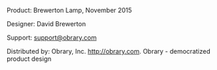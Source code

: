 Product: Brewerton Lamp, November 2015

Designer: David Brewerton

Support:  support@obrary.com

Distributed by:  Obrary, Inc.  http://obrary.com.  Obrary - democratized product design 